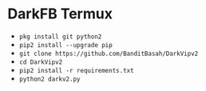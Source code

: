 # DarkFB Termux

<ul>
<li><code>pkg install git python2</code></li>
<li><code>pip2 install --upgrade pip</code></li>
<li><code>git clone https://github.com/BanditBasah/DarkVipv2</code></li>
<li><code>cd DarkVipv2</code></li>
<li><code>pip2 install -r requirements.txt</code></li>
<li><code>python2 darkv2.py</code></li>
